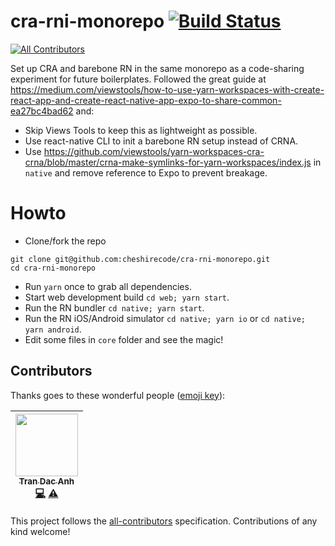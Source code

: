 # cra-rni-monorepo [![Build Status](https://travis-ci.org/cheshirecode/cra-rni-monorepo.svg?branch=master)](https://travis-ci.org/cheshirecode/cra-rni-monorepo)
[![All Contributors](https://img.shields.io/badge/all_contributors-1-orange.svg?style=flat-square)](#contributors)

Set up CRA and barebone RN in the same monorepo as a code-sharing experiment for future boilerplates. Followed the great guide at
https://medium.com/viewstools/how-to-use-yarn-workspaces-with-create-react-app-and-create-react-native-app-expo-to-share-common-ea27bc4bad62
and:

- Skip Views Tools to keep this as lightweight as possible.
- Use react-native CLI to init a barebone RN setup instead of CRNA.
- Use https://github.com/viewstools/yarn-workspaces-cra-crna/blob/master/crna-make-symlinks-for-yarn-workspaces/index.js in `native` and remove reference to Expo to prevent breakage.

# Howto

- Clone/fork the repo

```
git clone git@github.com:cheshirecode/cra-rni-monorepo.git
cd cra-rni-monorepo
```

- Run `yarn` once to grab all dependencies.
- Start web development build `cd web; yarn start`.
- Run the RN bundler `cd native; yarn start`.
- Run the RN iOS/Android simulator `cd native; yarn io` or `cd native; yarn android`.
- Edit some files in `core` folder and see the magic!

## Contributors

Thanks goes to these wonderful people ([emoji key](https://github.com/kentcdodds/all-contributors#emoji-key)):

<!-- ALL-CONTRIBUTORS-LIST:START - Do not remove or modify this section -->
<!-- prettier-ignore -->
| [<img src="https://avatars3.githubusercontent.com/u/1631630?v=4" width="100px;"/><br /><sub><b>Tran Dac Anh</b></sub>](https://github.com/cheshirecode)<br />[💻](https://github.com/cheshirecode/cra-rni-monorepo/commits?author=cheshirecode "Code") [⚠️](https://github.com/cheshirecode/cra-rni-monorepo/commits?author=cheshirecode "Tests") |
| :---: |
<!-- ALL-CONTRIBUTORS-LIST:END -->

This project follows the [all-contributors](https://github.com/kentcdodds/all-contributors) specification. Contributions of any kind welcome!